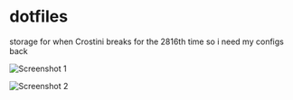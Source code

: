 # dotfiles

storage for when Crostini breaks for the 2816th time so i need my configs back

![Screenshot 1](https://cdn.discordapp.com/attachments/797480595491127309/1246515898169168037/tmux_rice.png?ex=665cabe5&is=665b5a65&hm=eeba5b9d3424934928c1a8e233773d582acce6e7b27efd61fab60ec8453a7326&)

![Screenshot 2](https://cdn.discordapp.com/attachments/797480595491127309/1246519915272343612/music_rice.png?ex=665cafa3&is=665b5e23&hm=e25448237085552168acc72ba1cfda7dbcc8cd44819c3e90a05d9872ad4d5b91&)
